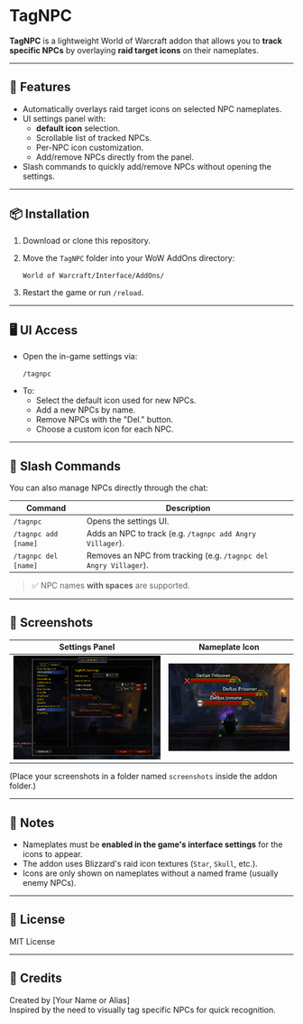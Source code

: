 
# TagNPC

**TagNPC** is a lightweight World of Warcraft addon that allows you to **track specific NPCs** by overlaying **raid target icons** on their nameplates.

---

## 🔧 Features

- Automatically overlays raid target icons on selected NPC nameplates.
- UI settings panel with:
  - **default icon** selection.
  - Scrollable list of tracked NPCs.
  - Per-NPC icon customization.
  - Add/remove NPCs directly from the panel.
- Slash commands to quickly add/remove NPCs without opening the settings.

---

## 📦 Installation

1. Download or clone this repository.
2. Move the `TagNPC` folder into your WoW AddOns directory:

   ```
   World of Warcraft/Interface/AddOns/
   ```

3. Restart the game or run `/reload`.

---

## 🖥️ UI Access

- Open the in-game settings via:
  ```
  /tagnpc
  ```
- To:
  - Select the default icon used for new NPCs.
  - Add a new NPCs by name.
  - Remove NPCs with the "Del." button.
  - Choose a custom icon for each NPC.

---

## 💬 Slash Commands

You can also manage NPCs directly through the chat:

| Command | Description |
|---------|-------------|
| `/tagnpc` | Opens the settings UI. |
| `/tagnpc add [name]` | Adds an NPC to track (e.g. `/tagnpc add Angry Villager`). |
| `/tagnpc del [name]` | Removes an NPC from tracking (e.g. `/tagnpc del Angry Villager`). |

> ✅ NPC names **with spaces** are supported.

---

## 📸 Screenshots

| Settings Panel | Nameplate Icon |
|----------------|----------------|
| ![Settings](screenshots/settings.png) | ![Icon](screenshots/icon.png) |

(Place your screenshots in a folder named `screenshots` inside the addon folder.)

---

## 📝 Notes

- Nameplates must be **enabled in the game's interface settings** for the icons to appear.
- The addon uses Blizzard's raid icon textures (`Star`, `Skull`, etc.).
- Icons are only shown on nameplates without a named frame (usually enemy NPCs).

---

## 📜 License

MIT License

---

## 🙌 Credits

Created by [Your Name or Alias]  
Inspired by the need to visually tag specific NPCs for quick recognition.
